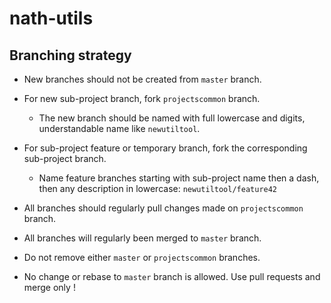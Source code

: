 # nath-utils

## Branching strategy

- New branches should not be created from `master` branch.
- For new sub-project branch, fork `projectscommon` branch.
  - The new branch should be named with full lowercase and digits, understandable name like `newutiltool`.

- For sub-project feature or temporary branch, fork the corresponding sub-project branch.
  - Name feature branches starting with sub-project name then a dash, then any description in lowercase: `newutiltool/feature42`

- All branches should regularly pull changes made on `projectscommon` branch.
- All branches will regularly been merged to `master` branch.

- Do not remove either `master` or `projectscommon` branches.
- No change or rebase to `master` branch is allowed. Use pull requests and merge only !
